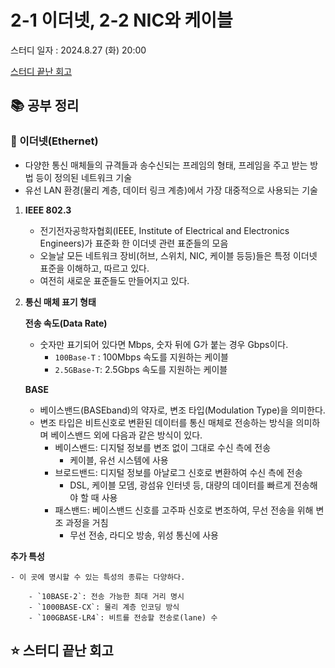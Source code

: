 # 2-1 이더넷, 2-2 NIC와 케이블

스터디 일자 : 2024.8.27 (화) 20:00

[스터디 끝난 회고](#-스터디-끝난-회고)

## 📚 공부 정리

### 📌 이더넷(Ethernet)

- 다양한 통신 매체들의 규격들과 송수신되는 프레임의 형태, 프레임을 주고 받는 방법 등이 정의된 네트워크 기술
- 유선 LAN 환경(물리 계층, 데이터 링크 계층)에서 가장 대중적으로 사용되는 기술

1. **IEEE 802.3**
    - 전기전자공학자협회(IEEE, Institute of Electrical and Electronics Engineers)가 표준화 한 이더넷 관련 표준들의 모음
    - 오늘날 모든 네트워크 장비(허브, 스위치, NIC, 케이블 등등)들은 특정 이더넷 표준을 이해하고, 따르고 있다.
    - 여전히 새로운 표준들도 만들어지고 있다.

2. **통신 매체 표기 형태**
   
   **전송 속도(Data Rate)**

    - 숫자만 표기되어 있다면 Mbps, 숫자 뒤에 G가 붙는 경우 Gbps이다.
        - `100Base-T` : 100Mbps 속도를 지원하는 케이블
      - `2.5GBase-T`: 2.5Gbps 속도를 지원하는 케이블

   **BASE**

    - 베이스밴드(BASEband)의 약자로, 변조 타입(Modulation Type)을 의미한다.
    - 변조 타입은 비트신호로 변환된 데이터를 통신 매체로 전송하는 방식을 의미하며 베이스밴드 외에 다음과 같은 방식이 있다.
        - 베이스밴드: 디지털 정보를 변조 없이 그대로 수신 측에 전송
            - 케이블, 유선 시스템에 사용
        - 브로드밴드: 디지털 정보를 아날로그 신호로 변환하여 수신 측에 전송
            - DSL, 케이블 모뎀, 광섬유 인터넷 등, 대량의 데이터를 빠르게 전송해야 할 때 사용
        - 패스밴드: 베이스밴드 신호를 고주파 신호로 변조하여, 무선 전송을 위해 변조 과정을 거침
            - 무선 전송, 라디오 방송, 위성 통신에 사용

  **추가 특성**

    - 이 곳에 명시할 수 있는 특성의 종류는 다양하다.

        - `10BASE-2`: 전송 가능한 최대 거리 명시
        - `1000BASE-CX`: 물리 계층 인코딩 방식
        - `100GBASE-LR4`: 비트를 전송할 전송로(lane) 수
          
## ⭐ 스터디 끝난 회고


